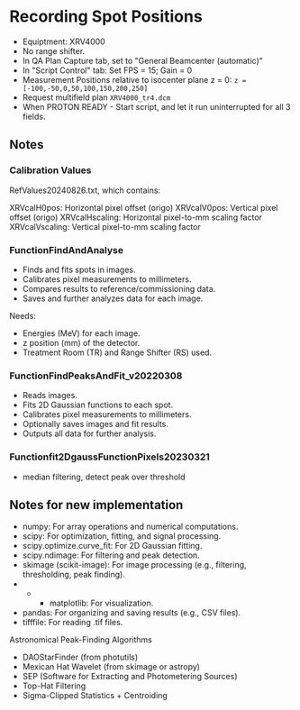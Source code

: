 # Recording Spot Positions

 - Equiptment: XRV4000
 - No range shifter.
 - In QA Plan Capture tab, set to "General Beamcenter (automatic)"
 - In "Script Control" tab: Set FPS = 15; Gain = 0
 - Measurement Positions relative to isocenter plane z = 0: `z =[-100,-50,0,50,100,150,200,250]`
 - Request multifield plan `XRV4000_tr4.dcm`
 - When PROTON READY - Start script, and let it run uninterrupted for all 3 fields.

## Notes

### Calibration Values
RefValues20240826.txt, which contains:

XRVcalH0pos: Horizontal pixel offset (origo)
XRVcalV0pos: Vertical pixel offset (origo)
XRVcalHscaling: Horizontal pixel-to-mm scaling factor
XRVcalVscaling: Vertical pixel-to-mm scaling factor


### FunctionFindAndAnalyse
- Finds and fits spots in images.
- Calibrates pixel measurements to millimeters.
- Compares results to reference/commissioning data.
- Saves and further analyzes data for each image.

Needs:
- Energies (MeV) for each image.
- z position (mm) of the detector.
- Treatment Room (TR) and Range Shifter (RS) used.

### FunctionFindPeaksAndFit_v20220308
- Reads images.
- Fits 2D Gaussian functions to each spot.
- Calibrates pixel measurements to millimeters.
- Optionally saves images and fit results.
- Outputs all data for further analysis.


### Functionfit2DgaussFunctionPixels20230321
 - median filtering, detect peak over threshold



## Notes for new implementation
- numpy: For array operations and numerical computations.
- scipy: For optimization, fitting, and signal processing.
- scipy.optimize.curve_fit: For 2D Gaussian fitting.
- scipy.ndimage: For filtering and peak detection.
- skimage (scikit-image): For image processing (e.g., filtering, thresholding, peak finding).
- - - matplotlib: For visualization.
- pandas: For organizing and saving results (e.g., CSV files).
- tifffile: For reading .tif files.

Astronomical Peak-Finding Algorithms
- DAOStarFinder (from photutils)
- Mexican Hat Wavelet (from skimage or astropy)
- SEP (Software for Extracting and Photometering Sources)
- Top-Hat Filtering
- Sigma-Clipped Statistics + Centroiding